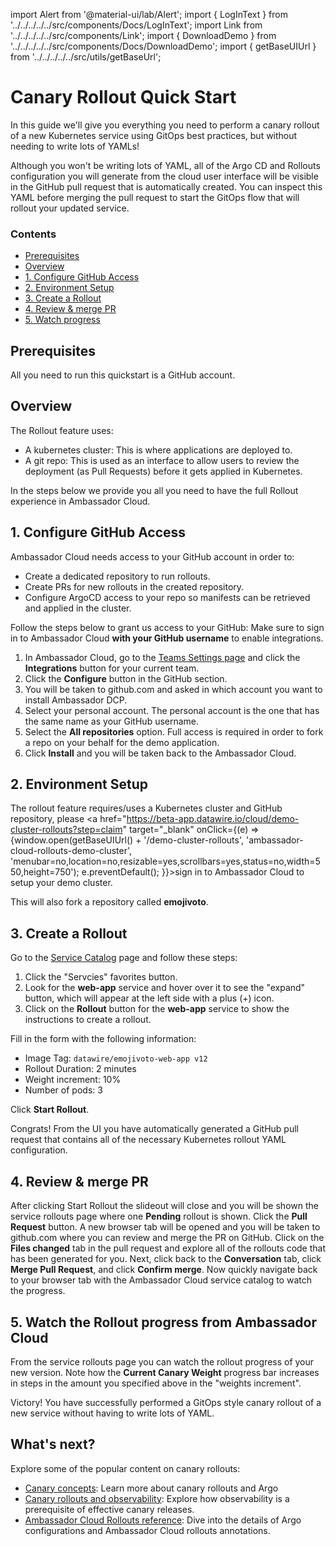 import Alert from '@material-ui/lab/Alert';
import { LogInText } from '../../../../../src/components/Docs/LogInText';
import Link from '../../../../../src/components/Link';
import { DownloadDemo } from '../../../../../src/components/Docs/DownloadDemo';
import { getBaseUIUrl } from '../../../../../src/utils/getBaseUrl';

# Canary Rollout Quick Start

In this guide we'll give you everything you need to perform a canary rollout of a new Kubernetes service using GitOps best practices, but without needing to write lots of YAMLs!

  <Alert severity="info">
    Although you won't be writing lots of YAML, all of the Argo CD and Rollouts configuration you will generate from the cloud user interface will be visible in the GitHub pull request that is automatically created. You can inspect this YAML before merging the pull request to start the GitOps flow that will rollout your updated service.
  </Alert>

<div class="docs-article-toc">
<h3>Contents</h3>

- [Prerequisites](#prerequisites)
- [Overview](#overview)
- [1. Configure GitHub Access](#1-configure-github-access)
- [2. Environment Setup](#2-environment-setup)
- [3. Create a Rollout](#3-create-a-rollout)
- [4. Review & merge PR](#3-review--merge-pr)
- [5. Watch progress](#4-watch-progress)


</div>

## Prerequisites


All you need to run this quickstart is a GitHub account.


## Overview

The Rollout feature uses:

- A kubernetes cluster: This is where applications are deployed to.
- A git repo: This is used as an interface to allow users to review the deployment (as Pull Requests) before it gets applied in Kubernetes.

In the steps below we provide you all you need to have the full Rollout experience in Ambassador Cloud.

## 1. Configure GitHub Access

Ambassador Cloud needs access to your GitHub account in order to:

- Create a dedicated repository to run rollouts.
- Create PRs for new rollouts in the created repository.
- Configure ArgoCD access to your repo so manifests can be retrieved and applied in the cluster.

Follow the steps below to grant us access to your GitHub:
<Alert severity="warning">
Make sure to sign in to Ambassador Cloud <strong>with your GitHub username</strong> to enable integrations.

</Alert>

1. In Ambassador Cloud, go to the <a href="https://beta-app.datawire.io/cloud/demo-cluster-rollouts?step=integration" target="_blank">Teams Settings page</a> and click the **Integrations** button for your current team.
1. Click the **Configure** button in the GitHub section.
1. You will be taken to github.com and asked in which account you want to install Ambassador DCP.
1. Select your personal account. The personal account is the one that has the same name as your GitHub username.
1. Select the **All repositories** option. Full access is required in order to fork a repo on your behalf for the demo application.
1. Click **Install** and you will be taken back to the Ambassador Cloud.

## 2. Environment Setup

The rollout feature requires/uses a Kubernetes cluster and GitHub repository, please <a href="https://beta-app.datawire.io/cloud/demo-cluster-rollouts?step=claim" target="_blank" onClick={(e) => {window.open(getBaseUIUrl() + '/demo-cluster-rollouts', 'ambassador-cloud-rollouts-demo-cluster', 'menubar=no,location=no,resizable=yes,scrollbars=yes,status=no,width=550,height=750'); e.preventDefault(); }}>sign in to Ambassador Cloud to setup your demo cluster.</a>

This will also fork a repository called **emojivoto**.

## 3. Create a Rollout
Go to the <a href="https://beta-app.datawire.io/cloud/services" target="_blank">Service Catalog</a> page and follow these steps:

1. Click the "Servcies" favorites button.
1. Look for the **web-app** service and hover over it to see the "expand" button, which will appear at the left side with a plus (+) icon.
1. Click on the **Rollout** button for the **web-app** service to show the instructions to create a rollout.

Fill in the form with the following information:

- Image Tag: `datawire/emojivoto-web-app v12`
- Rollout Duration: 2 minutes
- Weight increment: 10%
- Number of pods: 3

Click **Start Rollout**.

<Alert severity="success">Congrats! From the UI you have automatically generated a GitHub pull request that contains all of the necessary Kubernetes rollout YAML configuration.</Alert>

## 4. Review & merge PR

After clicking Start Rollout the slideout will close and you will be shown the service rollouts page where one **Pending** rollout is shown.
Click the **Pull Request** button.
A new browser tab will be opened and you will be taken to github.com where you can review and merge the PR on GitHub.
Click on the **Files changed** tab in the pull request and explore all of the rollouts code that has been generated for you.
Next, click back to the **Conversation** tab, click **Merge Pull Request**, and click **Confirm merge**.
Now quickly navigate back to your browser tab with the Ambassador Cloud service catalog to watch the progress.

## 5. Watch the Rollout progress from Ambassador Cloud

From the service rollouts page you can watch the rollout progress of your new version.
Note how the **Current Canary Weight** progress bar increases in steps in the amount you specified above in the "weights increment".

<Alert severity="success">Victory! You have successfully performed a GitOps style canary rollout of a new service without having to write lots of YAML.</Alert>

## What's next?

Explore some of the popular content on canary rollouts:

- [Canary concepts](../concepts/canary/): Learn more about canary rollouts and Argo
- [Canary rollouts and observability](../howtos/observability/): Explore how observability is a prerequisite of effective canary releases.
- [Ambassador Cloud Rollouts reference](../reference/ambassador-cloud-rollouts/): Dive into the details of Argo configurations and Ambassador Cloud rollouts annotations.

